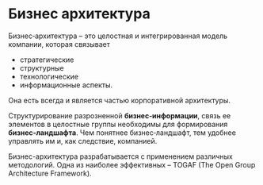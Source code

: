 # Бизнес архитектура

Бизнес‑архитектура – это целостная и интегрированная модель компании, которая связывает 
- стратегические
- структурные
- технологические 
- информационные аспекты. 

Она есть всегда и является частью корпоративной архитектуры.

Структурирование разрозненной __бизнес‑информации__, связь ее элементов в целостные группы необходимы для формирования __бизнес‑ландшафта__. Чем понятнее бизнес‑ландшафт, тем удобнее управлять им и, как следствие, компанией.

Бизнес-архитектура разрабатывается с применением различных методологий. Одна из наиболее эффективных – TOGAF (The Open Group Architecture Framework).